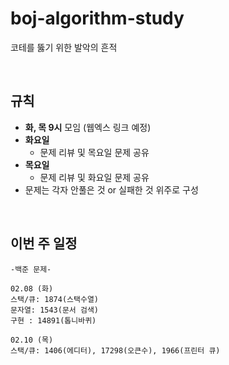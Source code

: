 # boj-algorithm-study
코테를 뚫기 위한 발악의 흔적

<br/>

## 규칙
- **화, 목 9시** 모임 (웹엑스 링크 예정)
- **화요일**
  - 문제 리뷰 및 목요일 문제 공유
- **목요일**
  - 문제 리뷰 및 화요일 문제 공유
- 문제는 각자 안풀은 것 or 실패한 것 위주로 구성

<br/>

## 이번 주 일정
```
-백준 문제-

02.08 (화)
스택/큐: 1874(스택수열)
문자열: 1543(문서 검색)
구현 : 14891(톱니바퀴)

02.10 (목)
스택/큐: 1406(에디터), 17298(오큰수), 1966(프린터 큐)
```
